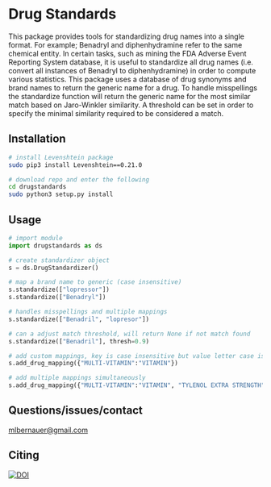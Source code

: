 # Drug Standards
This package provides tools for standardizing drug names into a single format.  For example; Benadryl and diphenhydramine refer to the same chemical entity. In certain tasks, such as mining the FDA Adverse Event Reporting System database, it is useful to standardize all drug names (i.e. convert all instances of Benadryl to diphenhydramine) in order to compute various statistics. This package uses a database of drug synonyms and brand names to return the generic name for a drug. To handle misspellings the standardize function will return the generic name for the most similar match based on Jaro-Winkler similarity. A threshold can be set in order to specify the minimal similarity required to be considered a match.

## Installation

```bash
# install Levenshtein package
sudo pip3 install Levenshtein==0.21.0

# download repo and enter the following
cd drugstandards
sudo python3 setup.py install
```

## Usage

```python
# import module
import drugstandards as ds

# create standardizer object
s = ds.DrugStandardizer()

# map a brand name to generic (case insensitive) 
s.standardize(["lopressor"])
s.standardize(["Benadryl"])

# handles misspellings and multiple mappings
s.standardize(["Benadril", "lopresor"])

# can a adjust match threshold, will return None if not match found
s.standardize(["Benadril"], thresh=0.9)

# add custom mappings, key is case insensitive but value letter case is preserved
s.add_drug_mapping({"MULTI-VITAMIN":"VITAMIN"})

# add multiple mappings simultaneously 
s.add_drug_mapping({"MULTI-VITAMIN":"VITAMIN", "TYLENOL EXTRA STRENGTH": "ACETAMINOPHEN"})
```
## Questions/issues/contact

mlbernauer@gmail.com

## Citing
[![DOI](https://zenodo.org/badge/DOI/10.5281/zenodo.571248.svg)](https://doi.org/10.5281/zenodo.571248)
